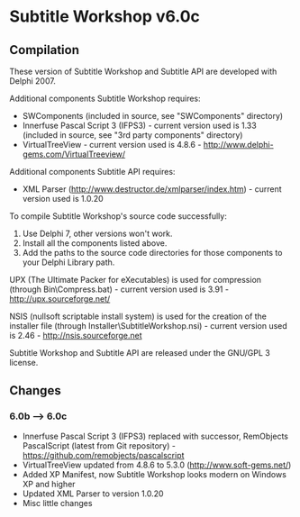 # Subtitle Workshop v6.0c

## Compilation

These version of Subtitle Workshop and Subtitle API are developed with Delphi 2007.

Additional components Subtitle Workshop requires:
- SWComponents (included in source, see "SWComponents" directory)
- Innerfuse Pascal Script 3 (IFPS3) - current version used is 1.33 (included in source, see "3rd party components" directory)
- VirtualTreeView - current version used is 4.8.6 - http://www.delphi-gems.com/VirtualTreeview/

Additional components Subtitle API requires:
- XML Parser (http://www.destructor.de/xmlparser/index.htm) - current version used is 1.0.20

To compile Subtitle Workshop's source code successfully:

1. Use Delphi 7, other versions won't work.
2. Install all the components listed above.
3. Add the paths to the source code directories for those components to your Delphi Library path.

UPX (The Ultimate Packer for eXecutables) is used for compression (through Bin\Compress.bat) - current version used is 3.91 - http://upx.sourceforge.net/

NSIS (nullsoft scriptable install system) is used for the creation of the installer file (through Installer\SubtitleWorkshop.nsi) - current version used is 2.46 - http://nsis.sourceforge.net


Subtitle Workshop and Subtitle API are released under the GNU/GPL 3 license.

## Changes

### 6.0b --> 6.0c

* Innerfuse Pascal Script 3 (IFPS3) replaced with successor, RemObjects PascalScript (latest from Git repository) - https://github.com/remobjects/pascalscript
* VirtualTreeView updated from 4.8.6 to 5.3.0 (http://www.soft-gems.net/)
* Added XP Manifest, now Subtitle Workshop looks modern on Windows XP and higher
* Updated XML Parser to version 1.0.20
* Misc little changes


